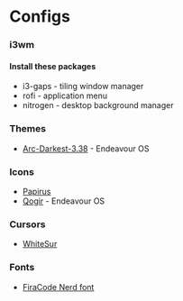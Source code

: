 # Configs

### i3wm

#### Install these packages
- i3-gaps - tiling window manager
- rofi - application menu
- nitrogen - desktop background manager

### Themes
- [Arc-Darkest-3.38](https://www.xfce-look.org/p/1317409) - Endeavour OS

### Icons
- [Papirus](https://www.xfce-look.org/p/1166289)
- [Qogir](https://www.xfce-look.org/p/1296407/) - Endeavour OS

### Cursors
- [WhiteSur](https://www.xfce-look.org/p/1411743)

### Fonts
- [FiraCode Nerd font](https://github.com/ryanoasis/nerd-fonts/tree/master/patched-fonts/FiraCode/Regular/complete)